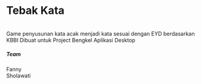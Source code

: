 <h1>Tebak Kata</h1>
<br>
Game penyusunan kata acak menjadi kata sesuai dengan EYD berdasarkan KBBI
Dibuat untuk Project Bengkel Aplikasi Desktop

<h5>Team</h5>
Fanny<br>
Sholawati
